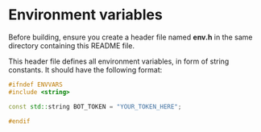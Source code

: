 # Environment variables
Before building, ensure you create a header file named **env.h** in the same directory containing this README file.

This header file defines all environment variables, in form of string constants. It should have the following format:
```cpp
#ifndef ENVVARS
#include <string>

const std::string BOT_TOKEN = "YOUR_TOKEN_HERE";

#endif
```